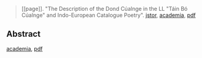 
> [[page]]. "The Description of the Dond Cúalnge in the LL "Táin Bó Cúalnge" and Indo-European Catalogue Poetry". [jstor](https://www.jstor.org/stable/23630942), [academia](https://www.academia.edu/5946977/The-Description-of-the-Dond-C%C3%BAalnge-in-the-LL-T%C3%A1in-B%C3%B3-C%C3%BAalnge-and-Indo-European-Catalogue-Poetry), [pdf](page2013.pdf)


## Abstract
[academia](https://www.academia.edu/33725454/Abstract-The-Description-of-the-Dond-C%C3%BAalnge-in-the-LL-T%C3%A1in-B%C3%B3-C%C3%BAalnge-and-Indo-European-Catalogue-Poetry-2012-), [pdf](a-page2013-abstract.pdf)